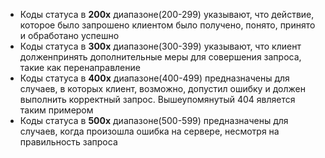 * Коды статуса в **200x** диапазоне(200-299) указывают, что действие, которое было запрошено клиентом было получено, понято, принято и обработано успешно
* Коды статуса в **300x** диапазоне(300-399) указывают, что клиент долженпринять дополнительные меры для совершения запроса, такие как перенаправление
* Коды статуса в **400x** диапазоне(400-499) предназначены для случаев, в которых клиент, возможно, допустил ошибку и должен выполнить корректный запрос. Вышеупомянутый 404 является таким примером
* Коды статуса в **500x** диапазоне(500-599) предназначены для случаев, когда произошла ошибка на сервере, несмотря на правильность запроса